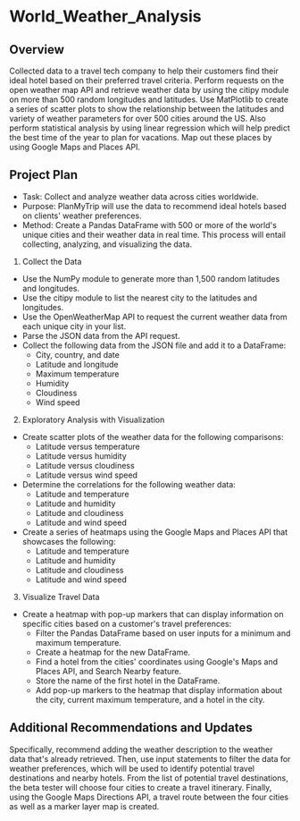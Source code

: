 # World_Weather_Analysis

## Overview
Collected data to a travel tech company to help their customers find their ideal hotel based on their preferred travel criteria. Perform requests on the open weather map API and retrieve weather data by using the citipy module on more than 500 random longitudes and latitudes. Use MatPlotlib to create a series of scatter plots to show the relationship between the latitudes and variety of weather parameters for over 500 cities around the US. Also perform statistical analysis by using linear regression which will help predict the best time of the year to plan for vacations. Map out these places by using Google Maps and Places API. 

## Project Plan
- Task: Collect and analyze weather data across cities worldwide.
- Purpose: PlanMyTrip will use the data to recommend ideal hotels based on clients' weather preferences.
- Method: Create a Pandas DataFrame with 500 or more of the world's unique cities and their weather data in real time. This process will entail collecting, analyzing, and visualizing the data.
1. Collect the Data
  - Use the NumPy module to generate more than 1,500 random latitudes and longitudes.
  - Use the citipy module to list the nearest city to the latitudes and longitudes.
  - Use the OpenWeatherMap API to request the current weather data from each unique city in your list.
  - Parse the JSON data from the API request.
  - Collect the following data from the JSON file and add it to a DataFrame:
    - City, country, and date
    - Latitude and longitude
    - Maximum temperature
    - Humidity
    - Cloudiness
    - Wind speed
2. Exploratory Analysis with Visualization
- Create scatter plots of the weather data for the following comparisons:
    - Latitude versus temperature
    - Latitude versus humidity
    - Latitude versus cloudiness
    - Latitude versus wind speed
- Determine the correlations for the following weather data:
    - Latitude and temperature
    - Latitude and humidity
    - Latitude and cloudiness
    - Latitude and wind speed
- Create a series of heatmaps using the Google Maps and Places API that showcases the following:
    - Latitude and temperature
    - Latitude and humidity
    - Latitude and cloudiness
    - Latitude and wind speed
3. Visualize Travel Data
- Create a heatmap with pop-up markers that can display information on specific cities based on a customer's travel preferences:
  - Filter the Pandas DataFrame based on user inputs for a minimum and maximum temperature.
  - Create a heatmap for the new DataFrame.
  - Find a hotel from the cities' coordinates using Google's Maps and Places API, and Search Nearby feature.
  - Store the name of the first hotel in the DataFrame.
  - Add pop-up markers to the heatmap that display information about the city, current maximum temperature, and a hotel in the city.

## Additional Recommendations and Updates 
Specifically, recommend adding the weather description to the weather data that's already retrieved. Then, use input statements to filter the data for weather preferences, which will be used to identify potential travel destinations and nearby hotels. From the list of potential travel destinations, the beta tester will choose four cities to create a travel itinerary. Finally, using the Google Maps Directions API, a travel route between the four cities as well as a marker layer map is created.
